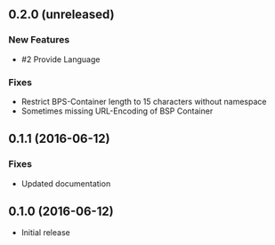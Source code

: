 ## 0.2.0 (unreleased)

### New Features
- \#2 Provide Language
 
### Fixes
- Restrict BPS-Container length to 15 characters without namespace
- Sometimes missing URL-Encoding of BSP Container

## 0.1.1 (2016-06-12)

### Fixes
- Updated documentation

## 0.1.0 (2016-06-12)

- Initial release
